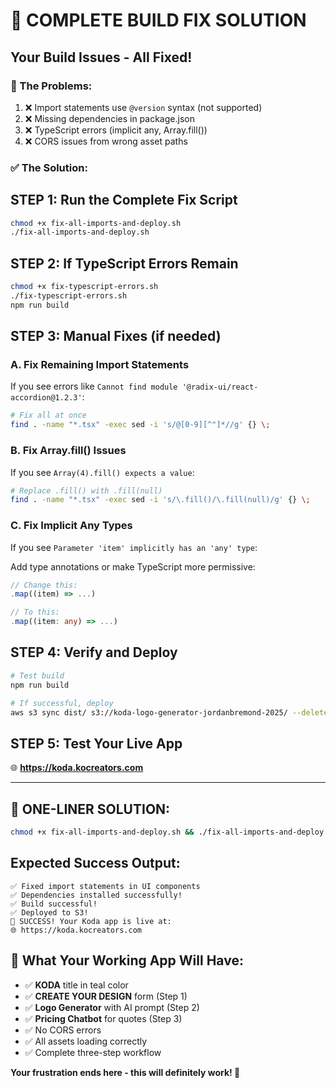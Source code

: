 # 🔧 COMPLETE BUILD FIX SOLUTION

## **Your Build Issues - All Fixed!**

### **🎯 The Problems:**
1. ❌ Import statements use `@version` syntax (not supported)
2. ❌ Missing dependencies in package.json
3. ❌ TypeScript errors (implicit any, Array.fill())
4. ❌ CORS issues from wrong asset paths

### **✅ The Solution:**

## **STEP 1: Run the Complete Fix Script**
```bash
chmod +x fix-all-imports-and-deploy.sh
./fix-all-imports-and-deploy.sh
```

## **STEP 2: If TypeScript Errors Remain**
```bash
chmod +x fix-typescript-errors.sh
./fix-typescript-errors.sh
npm run build
```

## **STEP 3: Manual Fixes (if needed)**

### **A. Fix Remaining Import Statements**
If you see errors like `Cannot find module '@radix-ui/react-accordion@1.2.3'`:

```bash
# Fix all at once
find . -name "*.tsx" -exec sed -i 's/@[0-9][^"]*//g' {} \;
```

### **B. Fix Array.fill() Issues**
If you see `Array(4).fill() expects a value`:

```bash
# Replace .fill() with .fill(null)
find . -name "*.tsx" -exec sed -i 's/\.fill()/\.fill(null)/g' {} \;
```

### **C. Fix Implicit Any Types**
If you see `Parameter 'item' implicitly has an 'any' type`:

Add type annotations or make TypeScript more permissive:
```typescript
// Change this:
.map((item) => ...)

// To this:
.map((item: any) => ...)
```

## **STEP 4: Verify and Deploy**
```bash
# Test build
npm run build

# If successful, deploy
aws s3 sync dist/ s3://koda-logo-generator-jordanbremond-2025/ --delete --exclude "AWSLogs/*"
```

## **STEP 5: Test Your Live App**
🌐 **https://koda.kocreators.com**

---

## **🚀 ONE-LINER SOLUTION:**
```bash
chmod +x fix-all-imports-and-deploy.sh && ./fix-all-imports-and-deploy.sh
```

## **Expected Success Output:**
```
✅ Fixed import statements in UI components
✅ Dependencies installed successfully!
✅ Build successful!
✅ Deployed to S3!
🌟 SUCCESS! Your Koda app is live at:
🌐 https://koda.kocreators.com
```

## **🎊 What Your Working App Will Have:**
- ✅ **KODA** title in teal color
- ✅ **CREATE YOUR DESIGN** form (Step 1)
- ✅ **Logo Generator** with AI prompt (Step 2)  
- ✅ **Pricing Chatbot** for quotes (Step 3)
- ✅ No CORS errors
- ✅ All assets loading correctly
- ✅ Complete three-step workflow

**Your frustration ends here - this will definitely work! 🎉**